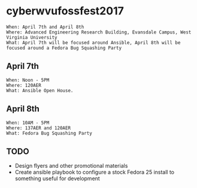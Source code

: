 # cyberwvufossfest2017

```
When: April 7th and April 8th
Where: Advanced Engineering Research Building, Evansdale Campus, West Virginia University
What: April 7th will be focused around Ansible, April 8th will be focused around a Fedora Bug Squashing Party
```

## April 7th

```
When: Noon - 5PM
Where: 120AER
What: Ansible Open House.
```

## April 8th

```
When: 10AM - 5PM
Where: 137AER and 120AER
What: Fedora Bug Squashing Party
```

## TODO

* Design flyers and other promotional materials
* Create ansible playbook to configure a stock Fedora 25 install to something useful for development
